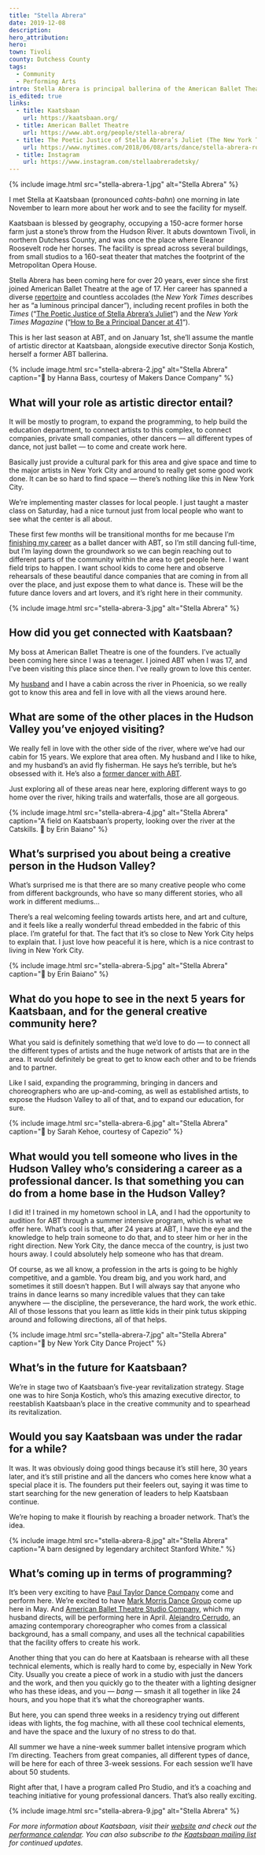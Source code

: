 ```yaml
---
title: "Stella Abrera"
date: 2019-12-08
description:
hero_attribution:
hero:
town: Tivoli
county: Dutchess County
tags:
  - Community
  - Performing Arts
intro: Stella Abrera is principal ballerina of the American Ballet Theatre and the newly-installed artistic director at Kaatsbaan, a renowned cultural park for dance in Tivoli.
is_edited: true
links:
  - title: Kaatsbaan
    url: https://kaatsbaan.org/
  - title: American Ballet Theatre
    url: https://www.abt.org/people/stella-abrera/
  - title: The Poetic Justice of Stella Abrera’s Juliet (The New York Times)
    url: https://www.nytimes.com/2018/06/08/arts/dance/stella-abrera-romeo-and-juliet-american-ballet-theater.html
  - title: Instagram
    url: https://www.instagram.com/stellaabreradetsky/
---
```


{% include image.html src="stella-abrera-1.jpg" alt="Stella Abrera" %}

I met Stella at Kaatsbaan (pronounced _cahts-bahn_) one morning in late November to learn more about her work and to see the facility for myself.

Kaatsbaan is blessed by geography, occupying a 150-acre former horse farm just a stone’s throw from the Hudson River. It abuts downtown Tivoli, in northern Dutchess County, and was once the place where Eleanor Roosevelt rode her horses. The facility is spread across several buildings, from small studios to a 160-seat theater that matches the footprint of the Metropolitan Opera House.

Stella Abrera has been coming here for over 20 years, ever since she first joined American Ballet Theatre at the age of 17. Her career has spanned a diverse [repertoire](https://www.abt.org/people/stella-abrera/) and countless accolades (the _New York Times_ describes her as “a luminous principal dancer”), including recent profiles in both the _Times_ (“[The Poetic Justice of Stella Abrera’s Juliet](https://www.nytimes.com/2018/06/08/arts/dance/stella-abrera-romeo-and-juliet-american-ballet-theater.html)“) and the _New York Times Magazine_ (“[How to Be a Principal Dancer at 41](https://www.nytimes.com/interactive/2019/05/30/magazine/dance-ballet-new-york.html)“).

This is her last season at ABT, and on January 1st, she’ll assume the mantle of artistic director at Kaatsbaan, alongside executive director Sonja Kostich, herself a former ABT ballerina.

{% include image.html src="stella-abrera-2.jpg" alt="Stella Abrera" caption="📸 by Hanna Bass, courtesy of Makers Dance Company" %}

## What will your role as artistic director entail?

It will be mostly to program, to expand the programming, to help build the education department, to connect artists to this complex, to connect companies, private small companies, other dancers — all different types of dance, not just ballet — to come and create work here.

Basically just provide a cultural park for this area and give space and time to the major artists in New York City and around to really get some good work done. It can be so hard to find space — there’s nothing like this in New York City.

We’re implementing master classes for local people. I just taught a master class on Saturday, had a nice turnout just from local people who want to see what the center is all about.

These first few months will be transitional months for me because I’m [finishing my career](https://www.nytimes.com/2019/10/21/arts/dance/stella-abrera-retiring-from-ABT.html) as a ballet dancer with ABT, so I’m still dancing full-time, but I’m laying down the groundwork so we can begin reaching out to different parts of the community within the area to get people here. I want field trips to happen. I want school kids to come here and observe rehearsals of these beautiful dance companies that are coming in from all over the place, and just expose them to what dance is. These will be the future dance lovers and art lovers, and it’s right here in their community.

{% include image.html src="stella-abrera-3.jpg" alt="Stella Abrera" %}

## How did you get connected with Kaatsbaan?

My boss at American Ballet Theatre is one of the founders. I’ve actually been coming here since I was a teenager. I joined ABT when I was 17, and I’ve been visiting this place since then. I’ve really grown to love this center.

My [husband](https://en.wikipedia.org/wiki/Sascha_Radetsky) and I have a cabin across the river in Phoenicia, so we really got to know this area and fell in love with all the views around here.

## What are some of the other places in the Hudson Valley you’ve enjoyed visiting?

We really fell in love with the other side of the river, where we’ve had our cabin for 15 years. We explore that area often. My husband and I like to hike, and my husband’s an avid fly fisherman. He says he’s terrible, but he’s obsessed with it. He’s also a [former dancer with ABT](https://www.abt.org/people/sascha-radetsky/).

Just exploring all of these areas near here, exploring different ways to go home over the river, hiking trails and waterfalls, those are all gorgeous.

{% include image.html src="stella-abrera-4.jpg" alt="Stella Abrera" caption="A field on Kaatsbaan’s property, looking over the river at the Catskills. 📸 by Erin Baiano" %}

## What’s surprised you about being a creative person in the Hudson Valley?

What’s surprised me is that there are so many creative people who come from different backgrounds, who have so many different stories, who all work in different mediums…

There’s a real welcoming feeling towards artists here, and art and culture, and it feels like a really wonderful thread embedded in the fabric of this place. I’m grateful for that. The fact that it’s so close to New York City helps to explain that. I just love how peaceful it is here, which is a nice contrast to living in New York City.

{% include image.html src="stella-abrera-5.jpg" alt="Stella Abrera" caption="📸 by Erin Baiano" %}

## What do you hope to see in the next 5 years for Kaatsbaan, and for the general creative community here?

What you said is definitely something that we’d love to do — to connect all the different types of artists and the huge network of artists that are in the area. It would definitely be great to get to know each other and to be friends and to partner.

Like I said, expanding the programming, bringing in dancers and choreographers who are up-and-coming, as well as established artists, to expose the Hudson Valley to all of that, and to expand our education, for sure.

{% include image.html src="stella-abrera-6.jpg" alt="Stella Abrera" caption="📸 by Sarah Kehoe, courtesy of Capezio" %}

## What would you tell someone who lives in the Hudson Valley who’s considering a career as a professional dancer. Is that something you can do from a home base in the Hudson Valley?

I did it! I trained in my hometown school in LA, and I had the opportunity to audition for ABT through a summer intensive program, which is what we offer here. What’s cool is that, after 24 years at ABT, I have the eye and the knowledge to help train someone to do that, and to steer him or her in the right direction. New York City, the dance mecca of the country, is just two hours away. I could absolutely help someone who has that dream.

Of course, as we all know, a profession in the arts is going to be highly competitive, and a gamble. You dream big, and you work hard, and sometimes it still doesn’t happen. But I will always say that anyone who trains in dance learns so many incredible values that they can take anywhere — the discipline, the perseverance, the hard work, the work ethic. All of those lessons that you learn as little kids in their pink tutus skipping around and following directions, all of that helps.

{% include image.html src="stella-abrera-7.jpg" alt="Stella Abrera" caption="📸 by New York City Dance Project" %}

## What’s in the future for Kaatsbaan?

We’re in stage two of Kaatsbaan’s five-year revitalization strategy. Stage one was to hire Sonja Kostich, who’s this amazing executive director, to reestablish Kaatsbaan’s place in the creative community and to spearhead its revitalization.

## Would you say Kaatsbaan was under the radar for a while?

It was. It was obviously doing good things because it’s still here, 30 years later, and it’s still pristine and all the dancers who comes here know what a special place it is. The founders put their feelers out, saying it was time to start searching for the new generation of leaders to help Kaatsbaan continue.

We’re hoping to make it flourish by reaching a broader network. That’s the idea.

{% include image.html src="stella-abrera-8.jpg" alt="Stella Abrera" caption="A barn designed by legendary architect Stanford White." %}

## What’s coming up in terms of programming?

It’s been very exciting to have [Paul Taylor Dance Company](http://www.ptamd.org/) come and perform here. We’re excited to have [Mark Morris Dance Group](https://markmorrisdancegroup.org/) come up here in May. And [American Ballet Theatre Studio Company](https://www.abt.org/training/dancer-training/abt-studio-company/), which my husband directs, will be performing here in April. [Alejandro Cerrudo](https://www.unitedstatesartists.org/fellow/alejandro-cerrudo/), an amazing contemporary choreographer who comes from a classical background, has a small company, and uses all the technical capabilities that the facility offers to create his work.

Another thing that you can do here at Kaatsbaan is rehearse with all these technical elements, which is really hard to come by, especially in New York City. Usually you create a piece of work in a studio with just the dancers and the work, and then you quickly go to the theater with a lighting designer who has these ideas, and you — _bang_ — smash it all together in like 24 hours, and you hope that it’s what the choreographer wants.

But here, you can spend three weeks in a residency trying out different ideas with lights, the fog machine, with all these cool technical elements, and have the space and the luxury of no stress to do that.

All summer we have a nine-week summer ballet intensive program which I’m directing. Teachers from great companies, all different types of dance, will be here for each of three 3-week sessions. For each session we’ll have about 50 students.

Right after that, I have a program called Pro Studio, and it’s a coaching and teaching initiative for young professional dancers. That’s also really exciting.

{% include image.html src="stella-abrera-9.jpg" alt="Stella Abrera" %}

_For more information about Kaatsbaan, visit their [website](https://kaatsbaan.org/) and check out the [performance calendar](https://kaatsbaan.org/performances). You can also subscribe to the [Kaatsbaan mailing list](https://visitor.r20.constantcontact.com/manage/optin?v=001scEtpxc1QE0kKbB9uiv7SP12wkLKrdi22aBO9OS2DMZYN3JbBST5wQOe9juY8xVtOT4o0PSc41xroTNDVqMUPqeAtOhGLxTUudo4akxjFEVdCYqEJnxjAcT8qVhmxwRm4E0XwrPU3Q_ayIjNXnz_IpoqCJbkpQmjlzgieeMgzR0%3D) for continued updates._
